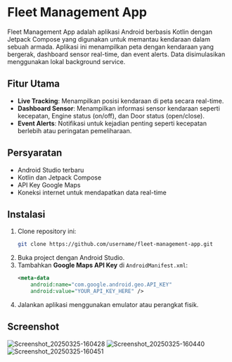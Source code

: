 # Fleet Management App

Fleet Management App adalah aplikasi Android berbasis Kotlin dengan Jetpack Compose yang digunakan untuk memantau kendaraan dalam sebuah armada. Aplikasi ini menampilkan peta dengan kendaraan yang bergerak, dashboard sensor real-time, dan event alerts. Data disimulasikan menggunakan lokal background service.

## Fitur Utama
- **Live Tracking**: Menampilkan posisi kendaraan di peta secara real-time.
- **Dashboard Sensor**: Menampilkan informasi sensor kendaraan seperti kecepatan, Engine status (on/off), dan Door status (open/close).
- **Event Alerts**: Notifikasi untuk kejadian penting seperti kecepatan berlebih atau peringatan pemeliharaan.

## Persyaratan
- Android Studio terbaru
- Kotlin dan Jetpack Compose
- API Key Google Maps
- Koneksi internet untuk mendapatkan data real-time

## Instalasi
1. Clone repository ini:
   ```bash
   git clone https://github.com/username/fleet-management-app.git
   ```
2. Buka project dengan Android Studio.
3. Tambahkan **Google Maps API Key** di `AndroidManifest.xml`:
   ```xml
   <meta-data
       android:name="com.google.android.geo.API_KEY"
       android:value="YOUR_API_KEY_HERE" />
   ```
4. Jalankan aplikasi menggunakan emulator atau perangkat fisik.

## Screenshot

![Screenshot_20250325-160428](https://github.com/user-attachments/assets/440d69c1-a78f-41a5-a1e5-a72e709a3967) ![Screenshot_20250325-160440](https://github.com/user-attachments/assets/c3de2493-ba11-4f2f-99a9-2f8ffb155e43) ![Screenshot_20250325-160451](https://github.com/user-attachments/assets/554b8e74-5894-40ac-ac50-0e889c7fe5dd)



